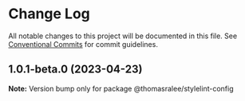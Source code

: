 # Change Log

All notable changes to this project will be documented in this file.
See [Conventional Commits](https://conventionalcommits.org) for commit guidelines.

## 1.0.1-beta.0 (2023-04-23)

**Note:** Version bump only for package @thomasralee/stylelint-config

